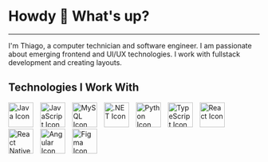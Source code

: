 # Howdy 🤠 What's up?
---
I'm Thiago, a computer technician and software engineer. I am passionate about emerging frontend and UI/UX technologies. I work with fullstack development and creating layouts.

## Technologies I Work With
<div>
  <img src="https://cdn-icons-png.flaticon.com/512/226/226777.png" alt="Java Icon" width="50" height="50" style="margin-right: 10px; object-fit: cover;">
  <img src="https://upload.wikimedia.org/wikipedia/commons/thumb/6/6a/JavaScript-logo.png/640px-JavaScript-logo.png" alt="JavaScript Icon" width="50" height="50" style="margin-right: 10px; object-fit: cover;">
  <img src="https://logospng.org/download/mysql/mysql-4096.png" alt="MySQL Icon" width="50" height="50" style="margin-right: 10px; object-fit: cover;">
  <img src="https://upload.wikimedia.org/wikipedia/commons/thumb/7/7d/Microsoft_.NET_logo.svg/2048px-Microsoft_.NET_logo.svg.png" alt=".NET Icon" width="50" height="50" style="margin-right: 10px; object-fit: cover;">
  <img src="https://cdn.iconscout.com/icon/free/png-256/free-python-logo-icon-download-in-svg-png-gif-file-formats--technology-social-media-vol-5-pack-logos-icons-3030224.png?f=webp&w=256" alt="Python Icon" width="50" height="50" style="margin-right: 10px; object-fit: cover;">
  <img src="https://static-00.iconduck.com/assets.00/typescript-icon-icon-1024x1024-vh3pfez8.png" alt="TypeScript Icon" width="50" height="50" style="margin-right: 10px; object-fit: cover;">
  <img src="https://upload.wikimedia.org/wikipedia/commons/thumb/a/a7/React-icon.svg/1200px-React-icon.svg.png" alt="React Icon" width="50" height="50" style="margin-right: 10px; object-fit: cover;">
  <img src="https://devtop.io/wp-content/uploads/2022/10/react-native-1.png" alt="React Native Icon" width="50" height="50" style="margin-right: 10px; object-fit: cover;">
  <img src="https://upload.wikimedia.org/wikipedia/commons/thumb/c/cf/Angular_full_color_logo.svg/2048px-Angular_full_color_logo.svg.png" alt="Angular Icon" width="50" height="50" style="margin-right: 10px; object-fit: cover;">
  <img src="https://cdn4.iconfinder.com/data/icons/logos-brands-in-colors/3000/figma-logo-512.png" alt="Figma Icon" width="50" height="50" style="object-fit: cover;">
</div>
